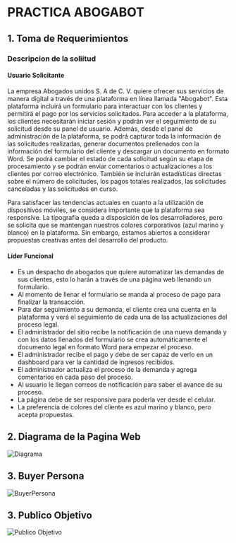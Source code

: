 # PRACTICA ABOGABOT 

## **1. Toma de Requerimientos**

### **Descripcion de la soliitud**
#### ****Usuario Solicitante****
La empresa Abogados unidos S. A de C. V. quiere ofrecer sus servicios de manera digital a través de una plataforma en línea llamada "Abogabot". Esta plataforma incluirá un formulario para interactuar con los clientes y permitirá el pago por los servicios solicitados. Para acceder a la plataforma, los clientes necesitarán iniciar sesión y podrán ver el seguimiento de su solicitud desde su panel de usuario. Además, desde el panel de administración de la plataforma, se podrá capturar toda la información de las solicitudes realizadas, generar documentos prellenados con la información del formulario del cliente y descargar un documento en formato Word. Se podrá cambiar el estado de cada solicitud según su etapa de procesamiento y se podrán enviar comentarios o actualizaciones a los clientes por correo electrónico. También se incluirán estadísticas directas sobre el número de solicitudes, los pagos totales realizados, las solicitudes canceladas y las solicitudes en curso.

Para satisfacer las tendencias actuales en cuanto a la utilización de dispositivos móviles, se considera importante que la plataforma sea responsive. La tipografía queda a disposición de los desarrolladores, pero se solicita que se mantengan nuestros colores corporativos (azul marino y blanco) en la plataforma. Sin embargo, estamos abiertos a considerar propuestas creativas antes del desarrollo del producto.


#### ****Líder Funcional****

- Es un despacho de abogados que quiere automatizar las demandas de sus clientes, esto lo harán a través de una página web llenando un formulario.
- Al momento de llenar el formulario se manda al proceso de pago para finalizar la transacción.
- Para dar seguimiento a su demanda, el cliente crea una cuenta en la plataforma y verá el seguimiento de cada una de las actualizaciones del proceso legal.
- El administrador del sitio recibe la notificación de una nueva demanda y con los datos llenados del formulario se crea automáticamente el documento legal en formato Word para empezar el proceso.
- El administrador recibe el pago y debe de ser capaz de verlo en un dashboard para ver la cantidad de ingresos recibidos.
- El administrador actualiza el proceso de la demanda y agrega comentarios en cada paso del proceso.
- Al usuario le llegan correos de notificación para saber el avance de su proceso.
- La página debe de ser responsive para poderla ver desde el celular.
- La preferencia de colores del cliente es azul marino y blanco, pero acepta propuestas.


## **2. Diagrama de la Pagina Web**
![Diagrama](./images/diagrama.png)
## **3. Buyer Persona**
![BuyerPersona](./images/BuyerPersona.jpg)
## **3. Publico Objetivo**
![Publico Objetivo](./images/publicoobjetivo.jpg)
